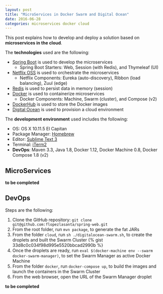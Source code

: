 ```yaml
---
layout: post
title: "MicroServices in Docker Swarm and Digital Ocean"
date: 2016-06-28
categories: microservices docker cloud
---
```


This post explains how to develop and deploy a solution based on **microservices in the cloud**.

The **technologies** used are the following:

- [Spring Boot](http://projects.spring.io/spring-boot/) is used to develop the microservices
  - Spring Boot Starters: Web, Session (with Redis), and Thymeleaf (UI)
- [Netflix OSS](https://netflix.github.io/) is used to orchestrate the microservices
  - Netflix Components: Eureka (auto-discovery), Ribbon (load balancing), Zuul (edge)
- [Redis](http://redis.io/) is used to persist data in memory (session)
- [Docker](https://www.docker.com/) is used to containerize microservices
  - Docker Components: Machine, Swarm (cluster), and Compose (v2)
- [DockerHub]() is used to store the Docker images
- [Digital Ocean](https://www.digitalocean.com/) is used to provision a cloud environment

The **development environment** used includes the following:

- OS: OS X 10.11.5 El Capitan
- Package Manager: [Homebrew](http://brew.sh/)
- Editor: [Sublime Text 3](https://www.sublimetext.com/3)
- Terminal: [iTerm2](https://www.iterm2.com/)
- **DevOps**: Maven 3.3, Java 1.8, Docker 1.12, Docker Machine 0.8, Docker Compose 1.8 (v2)

## MicroServices

<strong>to be completed</strong>

## DevOps

Steps are the following:

1. Clone the GitHub repository: ```git clone git@github.com:flopezlasanta/spring-web.git```
2. From the root folder, run ```mvn package```, to generate the fat JARs
3. From the folder  ```cloud```, run ```sh ./digitalocean-swarm.sh```, to create the droplets and built the Swarm Cluster
{% gist 33d8c0c034f98d995e5520bbcad2990b %}
4. Once the droplets are ready, run ```eval $(docker-machine env --swarm docker-swarm-manager)```, to set the Swarm Manager as active Docker Machine
5. From the folder ```docker```, run ```docker-compose up```, to build the images and launch the containers in the Swarm Cluster
6. From the web browser, open the URL of the Swarm Manager droplet

<strong>to be completed</strong>


